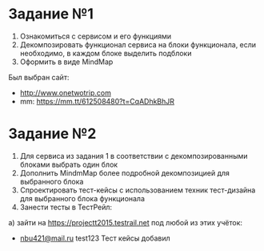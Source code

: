 # Задание №1
1. Ознакомиться с сервисом и его функциями
2. Декомпозировать функционал сервиса на блоки функционала, если необходимо, в каждом блоке выделить подблоки 
3. Оформить в виде MindMap

Был выбран сайт:
- http://www.onetwotrip.com
- mm: https://mm.tt/612508480?t=CqADhkBhJR

# Задание №2
1. Для сервиса из задания 1 в соответствии с декомпозированными блоками выбрать один блок
2. Дополнить MindmMap более подробной декомпозицией для выбранного блока
3. Cпроектировать тест-кейсы с использованием техник тест-дизайна для выбранного блока функционала
4. Занести тесты в ТестРейл:

а) зайти на https://projectt2015.testrail.net под любой из этих учёток:
- nbu421@mail.ru test123
Тест кейсы добавил
